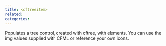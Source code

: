 ```yaml
---
title: <cftreeitem>
related:
categories:
---
```


Populates a tree control, created with cftree, with elements. You can use the img values
  supplied with CFML or reference your own icons.